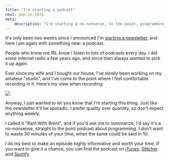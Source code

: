 ```yaml
---
title: "I'm starting a podcast"
next: php-in-2019
meta:
    description: "I'm starting a no-nonsense, to the point, programming related podcast"
---
```


It's only been two weeks since I announced I'm [starting a newsletter](/blog/starting-a-newsletter), 
and here I am again with something new: a podcast.

People who know me IRL know I listen to _lots_ of podcasts every day.
I did some internet radio a few years ago, and since then always wanted to pick it up again.

Ever since my wife and I bought our house, I've slowly been working on my amateur "studio", 
and I've come to the point where I feel comfortable recording in it.
Here's my view when recording:

![](/img/blog/podcast/podcast.jpg)

Anyway, I just wanted to let you know that I'm starting this thing. 
Just like the newsletter it'll be sporadic. 
I prefer quality over quantity, so don't expect anything weekly.

I called it "Rant With Brent", and if you'd ask me to summarize, 
I'd say it's a no-nonsense, straight to the point podcast about programming.
I don't want to waste 30 minutes of your time, when the same could be said in 10.

I do my best to make an episode highly informative and worth your time.
If you want to give it a chance,
you can find the podcast on [iTunes](*https://podcasts.apple.com/be/podcast/rant-with-brent/id1462956030), [Stitcher](*https://www.stitcher.com/s?fid=403581&refid=stpr.) and [Spotify](*https://open.spotify.com/show/43sF0kY3BWepaO9CkLvVdJ?si=R-MIXaMHQbegQyq3gQm7Yw).
